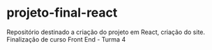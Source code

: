 # projeto-final-react
Repositório destinado a criação do projeto em React, criação do site. Finalização de curso Front End - Turma 4

